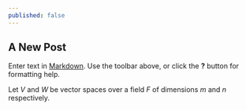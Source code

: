 ```yaml
---
published: false
---
```

## A New Post

Enter text in [Markdown](http://daringfireball.net/projects/markdown/). Use the toolbar above, or click the **?** button for formatting help.


Let $V$ and $W$ be vector spaces over a field $F$ of dimensions $m$ and $n$ respectively.